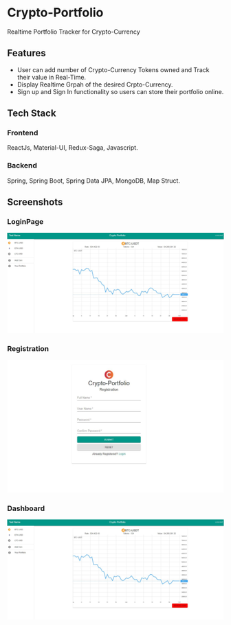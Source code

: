 # Crypto-Portfolio
Realtime Portfolio Tracker for Crypto-Currency

## Features
- User can add number of Crypto-Currency Tokens owned and Track their value in Real-Time.
- Display Realtime Grpah of the desired Crpto-Currency.
- Sign up and Sign In functionality so users can store their portfolio online.

## Tech Stack
### Frontend
ReactJs, Material-UI, Redux-Saga, Javascript.

### Backend
Spring, Spring Boot, Spring Data JPA, MongoDB, Map Struct.

## Screenshots

### LoginPage
![LoginPage](screenshots/dashboard.JPG)

### Registration
![Registration](screenshots/registration.JPG)

### Dashboard
![Dashboard](screenshots/dashboard.JPG)
